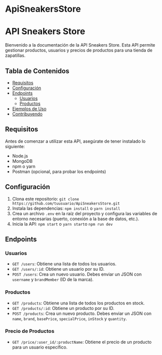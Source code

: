# ApiSneakersStore
# API Sneakers Store

Bienvenido a la documentación de la API Sneakers Store. Esta API permite gestionar productos, usuarios y precios de productos para una tienda de zapatillas.

## Tabla de Contenidos

- [Requisitos](#requisitos)
- [Configuración](#configuración)
- [Endpoints](#endpoints)
  - [Usuarios](#usuarios)
  - [Productos](#productos)
- [Ejemplos de Uso](#ejemplos-de-uso)
- [Contribuyendo](#contribuyendo)

## Requisitos

Antes de comenzar a utilizar esta API, asegúrate de tener instalado lo siguiente:

- Node.js
- MongoDB
- npm o yarn
- Postman (opcional, para probar los endpoints)

## Configuración

1. Clona este repositorio: `git clone https://github.com/tuusuario/ApiSneakersStore.git`
2. Instala las dependencias: `npm install` o `yarn install`
3. Crea un archivo `.env` en la raíz del proyecto y configura las variables de entorno necesarias (puerto, conexión a la base de datos, etc.).
4. Inicia la API: `npm start` o `yarn start`o  `npm run dev`

## Endpoints

### Usuarios

- `GET /users`: Obtiene una lista de todos los usuarios.
- `GET /users/:id`: Obtiene un usuario por su ID.
- `POST /users`: Crea un nuevo usuario. Debes enviar un JSON con `username` y `brandMember` (ID de la marca).

### Productos

- `GET /products`: Obtiene una lista de todos los productos en stock.
- `GET /products/:id`: Obtiene un producto por su ID.
- `POST /products`: Crea un nuevo producto. Debes enviar un JSON con `name`, `brand`, `basePrice`, `specialPrice`, `inStock` y `quantity`.

### Precio de Productos

- `GET /price/:user_id/:productName`: Obtiene el precio de un producto para un usuario específico.



